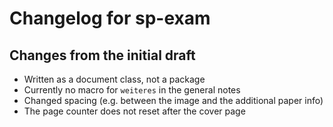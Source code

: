 # Changelog for sp-exam

## Changes from the initial draft

* Written as a document class, not a package
* Currently no macro for `weiteres` in the general notes
* Changed spacing (e.g. between the image and the additional paper info)
* The page counter does not reset after the cover page
